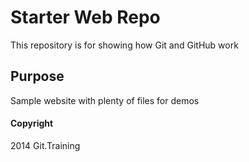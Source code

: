 # Starter Web Repo

This repository is for showing how Git and GitHub work

## Purpose

Sample website with plenty of files for demos

#### Copyright

2014 Git.Training
